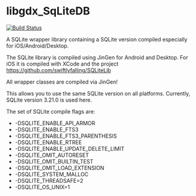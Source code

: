 # libgdx_SqLiteDB
[![Build Status](https://travis-ci.org/Longri/libgdx_SqLiteDB.svg?branch=master)](https://travis-ci.org/Longri/libgdx_SqLiteDB)

A SQLite wrapper library containing a SQLite version compiled especially for iOS/Android/Desktop.

The SQLite library is compiled using JinGen for Android and Desktop.
For iOS it is compiled with XCode and the project https://github.com/swiftlyfalling/SQLiteLib

All wrapper classes are compiled via JinGen!

This allows you to use the same SQLite version on all platforms.
Currently, SQLite version 3.21.0 is used here.

The set of SQLite compile flags are:
* -DSQLITE_ENABLE_API_ARMOR
* -DSQLITE_ENABLE_FTS3
* -DSQLITE_ENABLE_FTS3_PARENTHESIS
* -DSQLITE_ENABLE_RTREE
* -DSQLITE_ENABLE_UPDATE_DELETE_LIMIT
* -DSQLITE_OMIT_AUTORESET
* -DSQLITE_OMIT_BUILTIN_TEST
* -DSQLITE_OMIT_LOAD_EXTENSION
* -DSQLITE_SYSTEM_MALLOC
* -DSQLITE_THREADSAFE=2
* -DSQLITE_OS_UNIX=1

